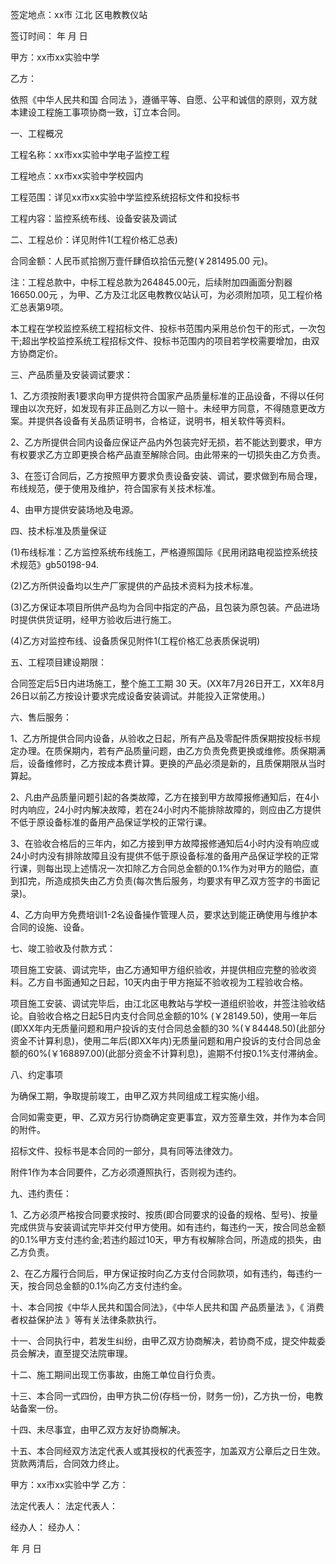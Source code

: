 
 


签定地点：xx市
江北
区电教教仪站


签订时间： 年 月 日


甲方：xx市xx实验中学


乙方：


依照《中华人民共和国
合同法
》，遵循平等、自愿、公平和诚信的原则，双方就本建设工程施工事项协商一致，订立本合同。


一、工程概况


工程名称：xx市xx实验中学电子监控工程


工程地点：xx市xx实验中学校园内


工程范围：详见xx市xx实验中学监控系统招标文件和投标书


工程内容：监控系统布线、设备安装及调试


二、工程总价：详见附件1(工程价格汇总表)


合同金额：人民币贰拾捌万壹仟肆佰玖拾伍元整(￥281495.00 元)。


注：工程总款中，中标工程总款为264845.00元，后续附加四画面分割器16650.00元 ，为甲、乙方及江北区电教教仪站认可，为必须附加项，见工程价格汇总表第9项。


本工程在学校监控系统工程招标文件、投标书范围内采用总价包干的形式，一次包干;超出学校监控系统工程招标文件、投标书范围内的项目若学校需要增加，由双方协商定价。


三、产品质量及安装调试要求：


1、乙方须按附表1要求向甲方提供符合国家产品质量标准的正品设备，不得以任何理由以次充好，如发现有非正品则乙方以一赔十。未经甲方同意，不得随意更改方案。并提供各设备有关品质证明书，合格证，说明书，相关软件等资料。


2、乙方所提供合同内设备应保证产品内外包装完好无损，若不能达到要求，甲方有权要求乙方立即更换合格产品直至解除合同。由此带来的一切损失由乙方负责。


3、在签订合同后，乙方按照甲方要求负责设备安装、调试，要求做到布局合理，布线规范，便于使用及维护，符合国家有关技术标准。


4、由甲方提供安装场地及电源。


四、技术标准及质量保证


(1)布线标准：乙方监控系统布线施工，严格遵照国际《民用闭路电视监控系统技术规范》gb50198-94.


(2)乙方所供设备均以生产厂家提供的产品技术资料为技术标准。


(3)乙方保证本项目所供产品均为合同中指定的产品，且包装为原包装。产品进场时提供供货证明，经甲方验收后进行施工。


(4)乙方对监控布线、设备质保见附件1(工程价格汇总表质保说明)


五、工程项目建设期限：


合同签定后5日内进场施工，整个施工工期 30 天。(XX年7月26日开工，XX年8月26日以前乙方按设计要求完成设备安装调试。并能投入正常使用。)


六、售后服务：


1、乙方所提供合同内设备，从验收之日起，所有产品及零配件质保期按投标书规定办理。在质保期内，若有产品质量问题，由乙方负责免费更换或维修。质保期满后，设备维修时，乙方按成本费计算。更换的产品必须是新的，且质保期限从当时算起。


2、凡由产品质量问题引起的各类故障，乙方在接到甲方故障报修通知后，在4小时内响应，24小时内解决故障，若在24小时内不能排除故障的，则应由乙方提供不低于原设备标准的备用产品保证学校的正常行课。


3、在验收合格后的三年内，如乙方接到甲方故障报修通知后4小时内没有响应或24小时内没有排除故障且没有提供不低于原设备标准的备用产品保证学校的正常行课，则每出现上述情况一次扣除乙方合同总金额的0.1%作为对甲方的赔偿，直到扣完，所造成损失由乙方负责(每次售后服务，均要求有甲乙双方签字的书面记录)。


4、乙方向甲方免费培训1-2名设备操作管理人员，要求达到能正确使用与维护本合同的设施、设备。


七、竣工验收及付款方式：


项目施工安装、调试完毕，由乙方通知甲方组织验收，并提供相应完整的验收资料。乙方自书面通知之日起，10天内由于甲方拖延不验收视为工程验收合格。


项目施工安装、调试完毕后，由江北区电教站与学校一道组织验收，并签注验收结论。自验收合格之日起5日内支付合同总金额的10% (￥28149.50)，使用一年后(即XX年内无质量问题和用户投诉的支付合同总金额的30 %(￥84448.50)(此部分资金不计算利息)，使用二年后(即XX年内)无质量问题和用户投诉的支付合同总金额的60%(￥168897.00)(此部分资金不计算利息)，逾期不付按0.1%支付滞纳金。


八、约定事项


为确保工期，争取提前竣工，由甲乙双方共同组成工程实施小组。


合同如需变更，甲、乙双方另行协商确定变更事宜，双方签章生效，并作为本合同的附件。


招标文件、投标书是本合同的一部分，具有同等法律效力。


附件1作为本合同要件，乙方必须遵照执行，否则视为违约。


九、违约责任：


1、乙方必须严格按合同要求按时、按质(即合同要求的设备的规格、型号)、按量完成供货与安装调试完毕并交付甲方使用。如有违约，每违约一天，按合同总金额的0.1%甲方支付违约金;若违约超过10天，甲方有权解除合同，所造成的损失，由乙方负责。


2、在乙方履行合同后，甲方保证按时向乙方支付合同款项，如有违约，每违约一天，按合同总金额的0.1%向乙方支付违约金。


十、本合同按《中华人民共和国合同法》，《中华人民共和国
产品质量法
》，《
消费者权益保护法
》等有关法律条款执行。


十一、合同执行中，若发生纠纷，由甲乙双方协商解决，若协商不成，提交仲裁委员会解决，直至提交法院审理。


十二、施工期间出现工伤事故，由施工单位自行负责。


十三、本合同一式四份，由甲方执二份(存档一份，财务一份)，乙方执一份，电教站备案一份。


十四、未尽事宜，由甲乙双方友好协商解决。


十五、本合同经双方法定代表人或其授权的代表签字，加盖双方公章后之日生效。货款两清后，合同效力终止。


甲方：xx市xx实验中学   乙方：


法定代表人：                法定代表人：


经办人：                       经办人：


年 月 日
 


 

 
 
 
 
 
  


  
 

  


  


  
 
 
 
 

